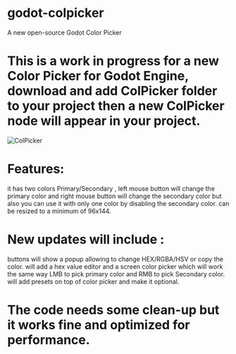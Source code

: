 # godot-colpicker
A new open-source Godot Color Picker

# This is a work in progress for a new Color Picker for Godot Engine, download and add ColPicker folder to your project then a new ColPicker node will appear in your project.

![ColPicker](https://user-images.githubusercontent.com/30249150/106095609-bc4c9680-613c-11eb-9fe1-b4b41806ddb0.png)

# Features:
it has two colors Primary/Secondary , left mouse button will change the primary color and right mouse button will change the secondary color but also you can use it with only one color by disabling the secondary color.
can be resized to a minimum of 96x144.

# New updates will include :
buttons will show a popup allowing to change HEX/RGBA/HSV or copy the color.
will add a hex value editor and a screen color picker which will work the same way LMB to pick primary color and RMB to pick Secondary color.
will add presets on top of color picker and make it optional.

# The code needs some clean-up but it works fine and optimized for performance.
